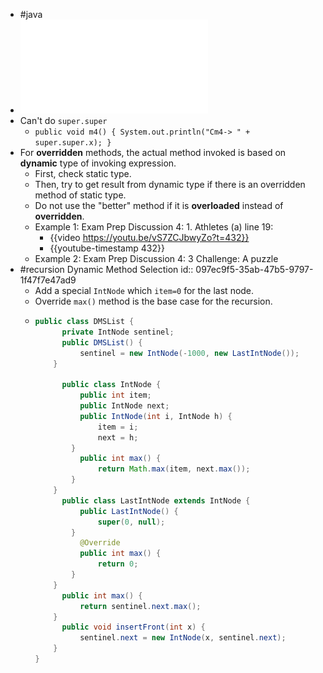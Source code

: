 - #java
- ![disc04sol.pdf](../assets/disc04sol_1668738866435_0.pdf)
- Can't do `super.super`
	- `public void m4() { System.out.println("Cm4-> " + super.super.x); }`
- For **overridden** methods, the actual method invoked is based on **dynamic** type of invoking expression.
	- First, check static type.
	- Then, try to get result from dynamic type if there is an overridden method of static type.
	- Do not use the "better" method if it is **overloaded** instead of **overridden**.
	- Example 1: Exam Prep Discussion 4: 1. Athletes (a) line 19:
		- {{video https://youtu.be/vS7ZCJbwyZo?t=432}}
		- {{youtube-timestamp 432}}
	- Example 2: Exam Prep Discussion 4: 3 Challenge: A puzzle
- #recursion Dynamic Method Selection
  id:: 097ec9f5-35ab-47b5-9797-1f47f7e47ad9
	- Add a special `IntNode` which `item=0` for the last node.
	- Override `max()` method is the base case for the recursion.
	- ```java
	  public class DMSList {
	    	private IntNode sentinel;
	    	public DMSList() {
	        	sentinel = new IntNode(-1000, new LastIntNode());
	      }
	    
	    	public class IntNode {
	        	public int item;
	        	public IntNode next;
	        	public IntNode(int i, IntNode h) {
	            	item = i;
	            	next = h;
	          }
	        	public int max() {
	            	return Math.max(item, next.max());
	          }
	      }
	    	public class LastIntNode extends IntNode {
	        	public LastIntNode() {
	            	super(0, null);
	          }
	        	@Override
	        	public int max() {
	            	return 0;
	          }
	      }
	    	public int max() {
	        	return sentinel.next.max();
	      }
	    	public void insertFront(int x) {
	        	sentinel.next = new IntNode(x, sentinel.next);
	      }
	  }
	  ```